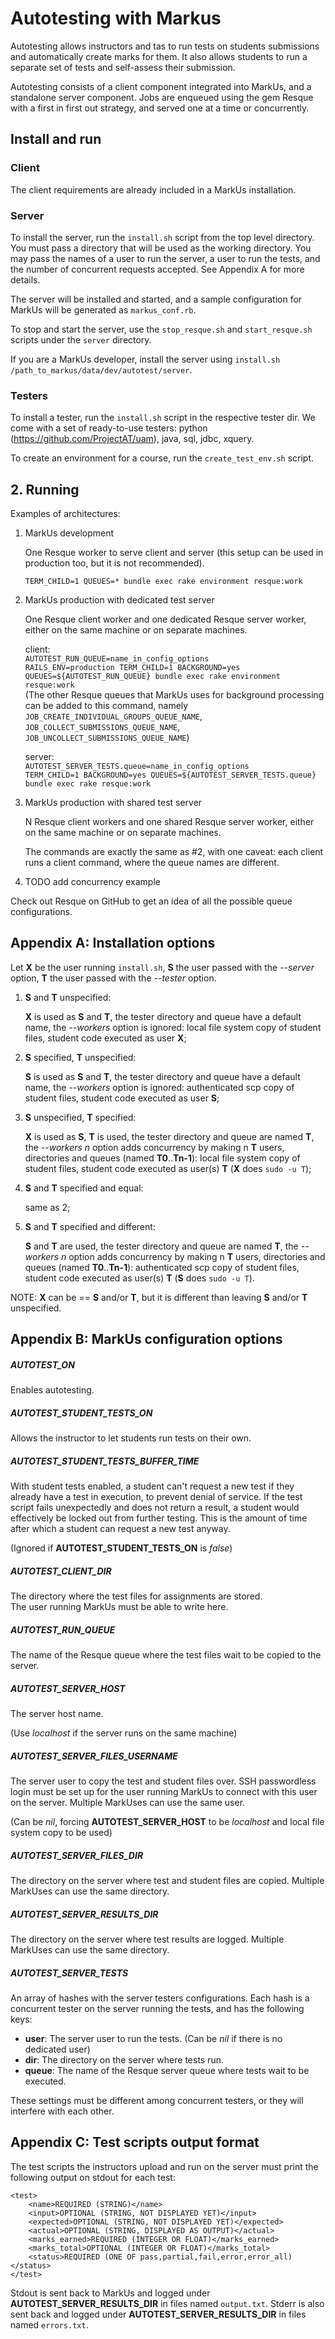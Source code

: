 Autotesting with Markus
==============================

Autotesting allows instructors and tas to run tests on students submissions and automatically create marks for them. It
also allows students to run a separate set of tests and self-assess their submission.

Autotesting consists of a client component integrated into MarkUs, and a standalone server component. Jobs are enqueued
using the gem Resque with a first in first out strategy, and served one at a time or concurrently.

## Install and run

### Client

The client requirements are already included in a MarkUs installation.

### Server

To install the server, run the `install.sh` script from the top level directory.
You must pass a directory that will be used as the working directory.
You may pass the names of a user to run the server, a user to run the tests, and the number of concurrent requests
accepted. See Appendix A for more details.

The server will be installed and started, and a sample configuration for MarkUs will be generated as `markus_conf.rb`.

To stop and start the server, use the `stop_resque.sh` and `start_resque.sh` scripts under the `server` directory.

If you are a MarkUs developer, install the server using `install.sh /path_to_markus/data/dev/autotest/server`.

### Testers

To install a tester, run the `install.sh` script in the respective tester dir. We come with a set of ready-to-use
testers: python (https://github.com/ProjectAT/uam), java, sql, jdbc, xquery.

To create an environment for a course, run the `create_test_env.sh` script.

## 2. Running

Examples of architectures:

1) MarkUs development

   One Resque worker to serve client and server (this setup can be used in production too, but it is not recommended).

   `TERM_CHILD=1 QUEUES=* bundle exec rake environment resque:work`

2) MarkUs production with dedicated test server

   One Resque client worker and one dedicated Resque server worker, either on the same machine or on separate machines.

   client:  
   `AUTOTEST_RUN_QUEUE=name_in_config_options`  
   `RAILS_ENV=production TERM_CHILD=1 BACKGROUND=yes QUEUES=${AUTOTEST_RUN_QUEUE} bundle exec rake environment
   resque:work`  
   (The other Resque queues that MarkUs uses for background processing can be added to this command, namely
   `JOB_CREATE_INDIVIDUAL_GROUPS_QUEUE_NAME`, `JOB_COLLECT_SUBMISSIONS_QUEUE_NAME`,
   `JOB_UNCOLLECT_SUBMISSIONS_QUEUE_NAME`)

   server:  
   `AUTOTEST_SERVER_TESTS.queue=name_in_config_options`  
   `TERM_CHILD=1 BACKGROUND=yes QUEUES=${AUTOTEST_SERVER_TESTS.queue} bundle exec rake resque:work`

3) MarkUs production with shared test server

   N Resque client workers and one shared Resque server worker, either on the same machine or on separate machines.

   The commands are exactly the same as #2, with one caveat: each client runs a client command, where the queue names
   are different.

4) TODO add concurrency example

Check out Resque on GitHub to get an idea of all the possible queue configurations.

## Appendix A: Installation options

Let **X** be the user running `install.sh`, **S** the user passed with the *--server* option, **T** the user passed with
the *--tester* option.

1) **S** and **T** unspecified:

   **X** is used as **S** and **T**, the tester directory and queue have a default name, the *--workers* option is
   ignored: local file system copy of student files, student code executed as user **X**;

2) **S** specified, **T** unspecified:

   **S** is used as **S** and **T**, the tester directory and queue have a default name, the *--workers* option is
   ignored: authenticated scp copy of student files, student code executed as user **S**;

3) **S** unspecified, **T** specified:

   **X** is used as **S**, **T** is used, the tester directory and queue are named **T**, the *--workers n* option
   adds concurrency by making n **T** users, directories and queues (named **T0**..**Tn-1**): local file system copy of
   student files, student code executed as user(s) **T** (**X** does `sudo -u T`);

4) **S** and **T** specified and equal:

   same as 2;

5) **S** and **T** specified and different:

   **S** and **T** are used, the tester directory and queue are named **T**, the *--workers n* option adds concurrency
   by making n **T** users, directories and queues (named **T0**..**Tn-1**): authenticated scp copy of student files,
   student code executed as user(s) **T** (**S** does `sudo -u T`).

NOTE: **X** can be == **S** and/or **T**, but it is different than leaving **S** and/or **T** unspecified.

## Appendix B: MarkUs configuration options

##### AUTOTEST_ON
Enables autotesting.

##### AUTOTEST_STUDENT_TESTS_ON
Allows the instructor to let students run tests on their own.

##### AUTOTEST_STUDENT_TESTS_BUFFER_TIME
With student tests enabled, a student can't request a new test if they already have a test in execution, to prevent
denial of service. If the test script fails unexpectedly and does not return a result, a student would effectively be
locked out from further testing.
This is the amount of time after which a student can request a new test anyway.

(Ignored if **AUTOTEST_STUDENT_TESTS_ON** is *false*)

##### AUTOTEST_CLIENT_DIR
The directory where the test files for assignments are stored.  
The user running MarkUs must be able to write here.

##### AUTOTEST_RUN_QUEUE
The name of the Resque queue where the test files wait to be copied to the server.

##### AUTOTEST_SERVER_HOST
The server host name.

(Use *localhost* if the server runs on the same machine)

##### AUTOTEST_SERVER_FILES_USERNAME
The server user to copy the test and student files over.
SSH passwordless login must be set up for the user running MarkUs to connect with this user on the server.
Multiple MarkUses can use the same user.

(Can be *nil*, forcing **AUTOTEST_SERVER_HOST** to be *localhost* and local file system copy to be used)

##### AUTOTEST_SERVER_FILES_DIR
The directory on the server where test and student files are copied.
Multiple MarkUses can use the same directory.

##### AUTOTEST_SERVER_RESULTS_DIR
The directory on the server where test results are logged.
Multiple MarkUses can use the same directory.

##### AUTOTEST_SERVER_TESTS
An array of hashes with the server testers configurations. Each hash is a concurrent tester on the server running the
tests, and has the following keys:
* **user**: The server user to run the tests.
  (Can be *nil* if there is no dedicated user)
* **dir**: The directory on the server where tests run.
* **queue**: The name of the Resque server queue where tests wait to be executed.

These settings must be different among concurrent testers, or they will interfere with each other.

## Appendix C: Test scripts output format

The test scripts the instructors upload and run on the server must print the following output on stdout for each test:

```
<test>
    <name>REQUIRED (STRING)</name>
    <input>OPTIONAL (STRING, NOT DISPLAYED YET)</input>
    <expected>OPTIONAL (STRING, NOT DISPLAYED YET)</expected>
    <actual>OPTIONAL (STRING, DISPLAYED AS OUTPUT)</actual>
    <marks_earned>REQUIRED (INTEGER OR FLOAT)</marks_earned>
    <marks_total>OPTIONAL (INTEGER OR FLOAT)</marks_total>
    <status>REQUIRED (ONE OF pass,partial,fail,error,error_all)</status>
</test>
```

Stdout is sent back to MarkUs and logged under **AUTOTEST_SERVER_RESULTS_DIR** in files named `output.txt`.
Stderr is also sent back and logged under **AUTOTEST_SERVER_RESULTS_DIR** in files named `errors.txt`.
